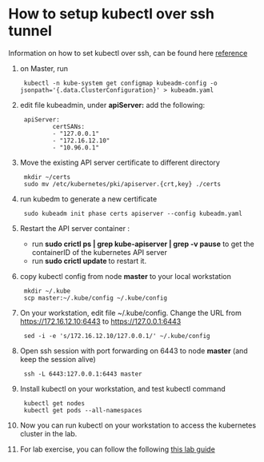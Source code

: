 # How to setup kubectl over ssh tunnel

Information on how to set kubectl over ssh, can be found here [reference](https://blog.scottlowe.org/2019/07/30/adding-a-name-to-kubernetes-api-server-certificate/)

1. on Master, run 

        kubectl -n kube-system get configmap kubeadm-config -o jsonpath='{.data.ClusterConfiguration}' > kubeadm.yaml

2. edit file kubeadmin, under **apiServer:** add the following:

        apiServer:
                certSANs:
                - "127.0.0.1"
                - "172.16.12.10"
                - "10.96.0.1"

3. Move the existing API server certificate to different directory

        mkdir ~/certs
        sudo mv /etc/kubernetes/pki/apiserver.{crt,key} ./certs

4. run kubedm to generate a new certificate

        sudo kubeadm init phase certs apiserver --config kubeadm.yaml

5. Restart the API server container :
    - run **sudo crictl ps | grep kube-apiserver | grep -v pause** to get the containerID of the kubernetes API server
    - run **sudo crictl update <containerID>** to restart it.

6. copy kubectl config from node **master** to your local workstation

        mkdir ~/.kube
        scp master:~/.kube/config ~/.kube/config
        
7. On your workstation, edit file ~/.kube/config. Change the URL from https://172.16.12.10:6443 to https://127.0.0.1:6443

        sed -i -e 's/172.16.12.10/127.0.0.1/' ~/.kube/config

7. Open ssh session with port forwarding on 6443 to node **master** (and keep the session alive)

        ssh -L 6443:127.0.0.1:6443 master

8. Install kubectl on your workstation, and test kubectl command

        kubectl get nodes
        kubectl get pods --all-namespaces

9. Now you can run kubectl on your workstation to access the kubernetes cluster in the lab.

10. For lab exercise, you can follow the following [this lab guide](lab_exercise/README.md)